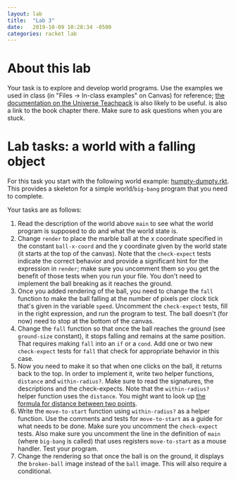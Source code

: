 ```yaml
---
layout: lab
title:  "Lab 3"
date:   2019-10-09 10:28:34 -0500
categories: racket lab
---
```


# About this lab

Your task is to explore and develop world programs. Use the 
examples we used in class (in "Files -> In-class examples" on Canvas) 
for reference; [the documentation on the Universe Teachpack](https://docs.racket-lang.org/teachpack/2htdpuniverse.html) 
is also likely to be useful.
is also a link to the book chapter there. Make sure to ask questions
when you are stuck.

# Lab tasks: a world with a falling object

For this task you start with the following world example:
[humpty-dumpty.rkt](../humpty-dumpty.rkt). This provides a
skeleton for a simple world/`big-bang` program that you need to 
complete.

Your tasks are as follows:

1.  Read the description of the world above `main` to see what the world
    program is supposed to do and what the world state is.
2.  Change `render` to place the marble ball at the x coordinate
    specified in the constant `ball-x-coord` and the y coordinate given
    by the world state (it starts at the top of the canvas). Note that
    the `check-expect` tests indicate the correct behavior 
    and provide a significant hint for the
    expression in `render`; make sure you uncomment them so you 
    get the benefit of those tests when you run your file.
    You don't need to implement the ball
    breaking as it reaches the ground.
3.  Once you added rendering of the ball, you need to change the `fall`
    function to make the ball falling at the number of pixels per clock
    tick that's given in the variable `speed`. Uncomment the
    `check-expect` tests, fill in the right expression, and run the program to
    test. The ball doesn't (for now) need to stop at the bottom of the canvas.
4.  Change the `fall` function so that once the ball reaches the ground
    (see `ground-size` constant), it stops falling and remains at the
    same position. That requires making `fall` into an `if` or a
    `cond`. Add one or two new `check-expect` tests for `fall` that
    check for appropriate behavior in this case.
5.  Now you need to make it so that when one clicks on the ball, it
    returns back to the top. In order to implement it, write two helper
    functions, `distance` and `within-radius?`. Make sure to read the
    signatures, the descriptions and the check-expects. Note that the
    `within-radius?` helper function uses the `distance`. You 
    might want to look up [the formula for distance between 
    two points](https://www.wikihow.com/Find-the-Distance-Between-Two-Points).
6.  Write the `move-to-start` function using `within-radius?` 
    as a helper function. Use the comments and tests for 
    `move-to-start` as a guide for what needs to be done. Make sure 
    you uncomment the `check-expect` tests. Also make sure you
    uncomment the line in
    the definition of `main` (where `big-bang` is called) that uses registers `move-to-start` as a mouse handler. Test your program.
7.  Change the rendering so that once the ball
    is on the ground, it displays the `broken-ball` image instead of the `ball` image. This will also require a conditional.
